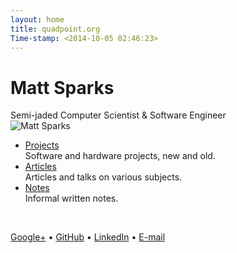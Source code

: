 ```yaml
---
layout: home
title: quadpoint.org
Time-stamp: <2014-10-05 02:46:23>
---
```


# Matt Sparks

<div class="subtitle meta">
  Semi-jaded Computer Scientist &amp; Software Engineer
</div>

<div class="profile">
  <img
   src="https://lh6.googleusercontent.com/-ysLaIDYFcBU/ThSKMa5kpAI/AAAAAAAAABs/2L8PfbbJjYE/s288/Matt%252520Sparks.jpg"
   title="Matt Sparks" class="profile" />

  <ul>
    <li>
      <a href="/projects/">Projects</a><br />
      <span>Software and hardware projects, new and old.</span>
    </li>
    <li>
      <a href="/articles/">Articles</a><br />
      <span>Articles and talks on various subjects.</span>
    </li>
    <li>
      <a href="/notes/">Notes</a><br />
      <span>Informal written notes.</span>
    </li>
  </ul>

  <br />

  <p>
    <a href="https://plus.google.com/104175042827168589481/">Google+</a> &#8226;
    <a href="https://github.com/msparks">GitHub</a> &#8226;
    <a href="http://www.linkedin.com/in/jmattsparks">LinkedIn</a> &#8226;
    <a href="http://www.google.com/recaptcha/mailhide/d?k=01XmI41AO9dnGjptk3Pk8atA==&c=9-5tTl2iipW4Xr593RNOJxOz9rqT6PZn68rt1CIhkGk=">E-mail</a>
  </p>
</div>
